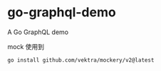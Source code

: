 # go-graphql-demo

A Go GraphQL demo

mock 使用到

```bash
go install github.com/vektra/mockery/v2@latest
```
